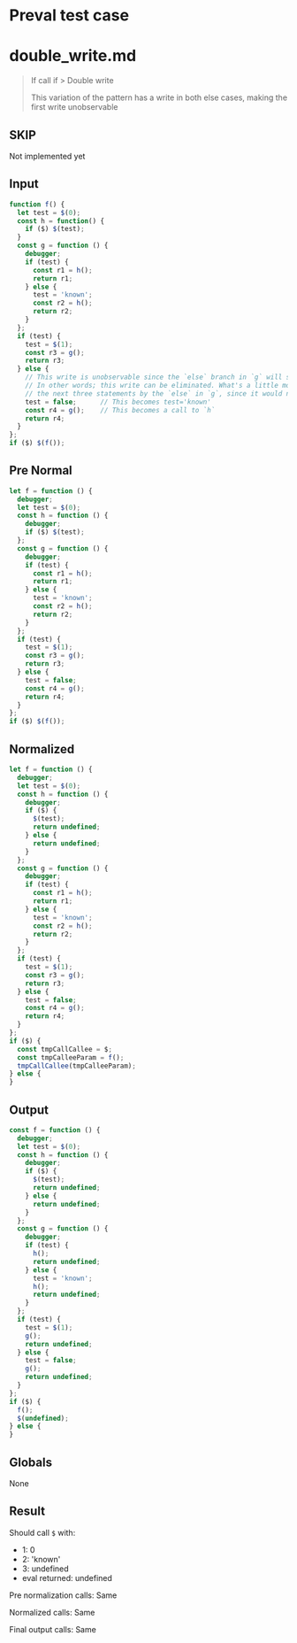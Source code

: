 # Preval test case

# double_write.md

> If call if > Double write
>
> This variation of the pattern has a write in both else cases, making the first write unobservable

## SKIP

Not implemented yet

## Input

`````js filename=intro
function f() {
  let test = $(0);
  const h = function() {
    if ($) $(test);
  }
  const g = function () {
    debugger;
    if (test) {
      const r1 = h();
      return r1;
    } else {
      test = 'known';
      const r2 = h();
      return r2;
    }
  };
  if (test) {
    test = $(1);
    const r3 = g();
    return r3;
  } else {
    // This write is unobservable since the `else` branch in `g` will set it and the `if` test cannot be observed.
    // In other words; this write can be eliminated. What's a little more relevant is that this means we can replace
    // the next three statements by the `else` in `g`, since it would not violate statement bloat; 3 for 3 statements. 
    test = false;      // This becomes test='known'
    const r4 = g();    // This becomes a call to `h`
    return r4;
  }
};
if ($) $(f());
`````

## Pre Normal

`````js filename=intro
let f = function () {
  debugger;
  let test = $(0);
  const h = function () {
    debugger;
    if ($) $(test);
  };
  const g = function () {
    debugger;
    if (test) {
      const r1 = h();
      return r1;
    } else {
      test = 'known';
      const r2 = h();
      return r2;
    }
  };
  if (test) {
    test = $(1);
    const r3 = g();
    return r3;
  } else {
    test = false;
    const r4 = g();
    return r4;
  }
};
if ($) $(f());
`````

## Normalized

`````js filename=intro
let f = function () {
  debugger;
  let test = $(0);
  const h = function () {
    debugger;
    if ($) {
      $(test);
      return undefined;
    } else {
      return undefined;
    }
  };
  const g = function () {
    debugger;
    if (test) {
      const r1 = h();
      return r1;
    } else {
      test = 'known';
      const r2 = h();
      return r2;
    }
  };
  if (test) {
    test = $(1);
    const r3 = g();
    return r3;
  } else {
    test = false;
    const r4 = g();
    return r4;
  }
};
if ($) {
  const tmpCallCallee = $;
  const tmpCalleeParam = f();
  tmpCallCallee(tmpCalleeParam);
} else {
}
`````

## Output

`````js filename=intro
const f = function () {
  debugger;
  let test = $(0);
  const h = function () {
    debugger;
    if ($) {
      $(test);
      return undefined;
    } else {
      return undefined;
    }
  };
  const g = function () {
    debugger;
    if (test) {
      h();
      return undefined;
    } else {
      test = 'known';
      h();
      return undefined;
    }
  };
  if (test) {
    test = $(1);
    g();
    return undefined;
  } else {
    test = false;
    g();
    return undefined;
  }
};
if ($) {
  f();
  $(undefined);
} else {
}
`````

## Globals

None

## Result

Should call `$` with:
 - 1: 0
 - 2: 'known'
 - 3: undefined
 - eval returned: undefined

Pre normalization calls: Same

Normalized calls: Same

Final output calls: Same
